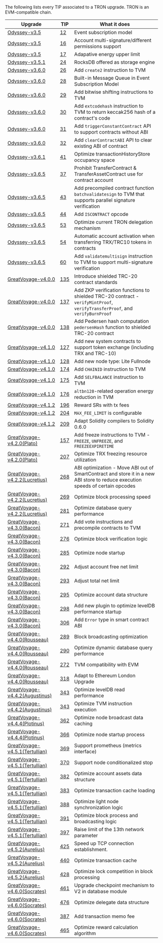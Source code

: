 The following lists every TIP associated to a TRON upgrade.
TRON is an EVM-compatible chain.

|Upgrade | TIP  | What it does 
|---|---|---|
 [Odyssey-v3.5](https://github.com/tronprotocol/java-tron/releases/tag/Odyssey-v3.5)| [12](https://github.com/tronprotocol/TIPs/blob/master/tip-12.md)| Event subscription model
 [Odyssey-v3.5](https://github.com/tronprotocol/java-tron/releases/tag/Odyssey-v3.5) | [16](https://github.com/tronprotocol/TIPs/blob/master/tip-16.md) | Account multi-signature/different permissions support
 [Odyssey-v3.5](https://github.com/tronprotocol/java-tron/releases/tag/Odyssey-v3.5) | [17](https://github.com/tronprotocol/TIPs/blob/master/tip-17.md) | Adapative energy upper limit
 [Odyssey-v3.5.1](https://github.com/tronprotocol/java-tron/releases/tag/Odyssey-v3.5.1) | [24](https://github.com/tronprotocol/TIPs/blob/master/tip-24.md) | RocksDB offered as storage engine
 [Odyssey-v3.6.0](https://github.com/tronprotocol/java-tron/releases/tag/Odyssey-v3.6.0) | [26](https://github.com/tronprotocol/TIPs/blob/master/tip-26.md)  |Add `create2` instruction to TVM
 [Odyssey-v3.6.0](https://github.com/tronprotocol/java-tron/releases/tag/Odyssey-v3.6.0) | [28](https://github.com/tronprotocol/TIPs/blob/master/tip-28.md)  | Built-in Message Queue in Event Subscription Model
 [Odyssey-v3.6.0](https://github.com/tronprotocol/java-tron/releases/tag/Odyssey-v3.6.0) | [29](https://github.com/tronprotocol/TIPs/blob/master/tip-29.md)  | Add bitwise shifting instructions to TVM
 [Odyssey-v3.6.0](https://github.com/tronprotocol/java-tron/releases/tag/Odyssey-v3.6.0) | [30](https://github.com/tronprotocol/TIPs/blob/master/tip-30.md)  | Add `extcodehash` instruction to TVM to return keccak256 hash of a contract's code
 [Odyssey-v3.6.0](https://github.com/tronprotocol/java-tron/releases/tag/Odyssey-v3.6.0) | [31](https://github.com/tronprotocol/TIPs/blob/master/tip-31.md)  | Add `triggerConstantContract` API to support contracts without ABI
 [Odyssey-v3.6.0](https://github.com/tronprotocol/java-tron/releases/tag/Odyssey-v3.6.0) | [32](https://github.com/tronprotocol/TIPs/blob/master/tip-32.md)  |  Add `clearContractABI` API to clear existing ABI of contract 
 [Odyssey-v3.6.1](https://github.com/tronprotocol/java-tron/releases/tag/Odyssey-v3.6.1) | [41](https://github.com/tronprotocol/TIPs/blob/master/tip-41.md)  |  Optimize transactionHistoryStore occupancy space
 [Odyssey-v3.6.5](https://github.com/tronprotocol/java-tron/releases/tag/Odyssey-v3.6.5) | [37](https://github.com/tronprotocol/TIPs/blob/master/tip-37.md)  |  Prohibit TransferContract & TransferAssetContract use for contract account
 [Odyssey-v3.6.5](https://github.com/tronprotocol/java-tron/releases/tag/Odyssey-v3.6.5) | [43](https://github.com/tronprotocol/TIPs/blob/master/tip-43.md)  |  Add precompiled contract function `batchvalidatesign` to TVM that supports parallel signature verification
 [Odyssey-v3.6.5](https://github.com/tronprotocol/java-tron/releases/tag/Odyssey-v3.6.5) | [44](https://github.com/tronprotocol/TIPs/blob/master/tip-44.md)  |  Add `ISCONTRACT` opcode
 [Odyssey-v3.6.5](https://github.com/tronprotocol/java-tron/releases/tag/Odyssey-v3.6.5) | [53](https://github.com/tronprotocol/TIPs/blob/master/tip-53.md)  |  Optimize current TRON delegation mechanism
 [Odyssey-v3.6.5](https://github.com/tronprotocol/java-tron/releases/tag/Odyssey-v3.6.5) | [54](https://github.com/tronprotocol/TIPs/blob/master/tip-54.md)  |  Automatic account activation when transferring TRX/TRC10 tokens in contracts
 [Odyssey-v3.6.5](https://github.com/tronprotocol/java-tron/releases/tag/Odyssey-v3.6.5) | [60](https://github.com/tronprotocol/TIPs/blob/master/tip-60.md)  |  Add `validatemultisign` instruction to TVM to support multi-signature verification 
 [GreatVoyage-v4.0.0](https://github.com/tronprotocol/java-tron/releases/tag/GreatVoyage-v4.0.0) | [135](https://github.com/tronprotocol/TIPs/blob/master/tip-135.md)  | Introduce shielded TRC-20 contract standards
 [GreatVoyage-v4.0.0](https://github.com/tronprotocol/java-tron/releases/tag/GreatVoyage-v4.0.0) | [137](https://github.com/tronprotocol/TIPs/blob/master/tip-137.md)  | Add ZKP verification functions to shielded TRC-20 contract -  `verifyMintProof`, `verifyTransferProof`, and `verifyBurnProof` 
 [GreatVoyage-v4.0.0](https://github.com/tronprotocol/java-tron/releases/tag/GreatVoyage-v4.0.0) | [138](https://github.com/tronprotocol/TIPs/blob/master/tip-138.md)  | Add Pedersen hash computation `pedersenHash` function to shielded TRC-20 contract 
 [GreatVoyage-v4.1.0](https://github.com/tronprotocol/java-tron/releases/tag/GreatVoyage-v4.1.0) | [127](https://github.com/tronprotocol/TIPs/blob/master/tip-127.md)  | Add new system contracts to support token exchange (including TRX and TRC-10)
 [GreatVoyage-v4.1.0](https://github.com/tronprotocol/java-tron/releases/tag/GreatVoyage-v4.1.0) | [128](https://github.com/tronprotocol/TIPs/blob/master/tip-128.md)  | Add new node type: Lite Fullnode 
 [GreatVoyage-v4.1.0](https://github.com/tronprotocol/java-tron/releases/tag/GreatVoyage-v4.1.0) | [174](https://github.com/tronprotocol/TIPs/blob/master/tip-174.md)  | Add `CHAINID` instruction to TVM 
 [GreatVoyage-v4.1.0](https://github.com/tronprotocol/java-tron/releases/tag/GreatVoyage-v4.1.0) | [175](https://github.com/tronprotocol/TIPs/blob/master/tip-175.md)  | Add `SELFBALANCE` instruction to TVM
 [GreatVoyage-v4.1.0](https://github.com/tronprotocol/java-tron/releases/tag/GreatVoyage-v4.1.0) | [176](https://github.com/tronprotocol/TIPs/blob/master/tip-176.md)  | `altbn128`-related operation energy reduction in TVM
 [GreatVoyage-v4.1.2](https://github.com/tronprotocol/java-tron/releases/tag/GreatVoyage-v4.1.2) | [196](https://github.com/tronprotocol/TIPs/blob/master/tip-196.md)  | Reward SRs with tx fees
 [GreatVoyage-v4.1.2](https://github.com/tronprotocol/java-tron/releases/tag/GreatVoyage-v4.1.2) | [204](https://github.com/tronprotocol/TIPs/blob/master/tip-204.md)  | `MAX_FEE_LIMIT` is configurable
 [GreatVoyage-v4.1.2](https://github.com/tronprotocol/java-tron/releases/tag/GreatVoyage-v4.1.2) | [209](https://github.com/tronprotocol/TIPs/blob/master/tip-209.md)  | Adapt Solidity compilers to Solidity 0.6.0
 [GreatVoyage-v4.2.0(Plato)](https://github.com/tronprotocol/java-tron/releases/tag/GreatVoyage-v4.2.0) | [157](https://github.com/tronprotocol/TIPs/blob/master/tip-157.md)  | Add freeze instructions to TVM - `FREEZE`, `UNFREEZE`, and `FREEZEEXPIRETIME`
 [GreatVoyage-v4.2.0(Plato)](https://github.com/tronprotocol/java-tron/releases/tag/GreatVoyage-v4.2.0) | [207](https://github.com/tronprotocol/TIPs/blob/master/tip-207.md)  | Optimize TRX freezing resource utilization 
 [GreatVoyage-v4.2.2(Lucretius)](https://github.com/tronprotocol/java-tron/releases/tag/GreatVoyage-v4.2.2) | [268](https://github.com/tronprotocol/TIPs/blob/master/tip-268.md)  | ABI optimization - Move ABI out of SmartContract and store it in a new ABI store to reduce execution speeds of certain opcodes
 [GreatVoyage-v4.2.2(Lucretius)](https://github.com/tronprotocol/java-tron/releases/tag/GreatVoyage-v4.2.2) | [269](https://github.com/tronprotocol/TIPs/blob/master/tip-269.md)  | Optimize block processing speed 
 [GreatVoyage-v4.2.2(Lucretius)](https://github.com/tronprotocol/java-tron/releases/tag/GreatVoyage-v4.2.2) | [281](https://github.com/tronprotocol/TIPs/blob/master/tip-281.md)  | Optimize database query performance
 [GreatVoyage-v4.3.0(Bacon)](https://github.com/tronprotocol/java-tron/releases/tag/GreatVoyage-v4.3.0) | [271](https://github.com/tronprotocol/TIPs/blob/master/tip-271.md)  |  Add vote instructions and precompile contracts to TVM
 [GreatVoyage-v4.3.0(Bacon)](https://github.com/tronprotocol/java-tron/releases/tag/GreatVoyage-v4.3.0) | [276](https://github.com/tronprotocol/TIPs/blob/master/tip-276.md)  |  Optimize block verification logic
 [GreatVoyage-v4.3.0(Bacon)](https://github.com/tronprotocol/java-tron/releases/tag/GreatVoyage-v4.3.0) | [285](https://github.com/tronprotocol/TIPs/blob/master/tip-285.md)  |  Optimize node startup
 [GreatVoyage-v4.3.0(Bacon)](https://github.com/tronprotocol/java-tron/releases/tag/GreatVoyage-v4.3.0) | [292](https://github.com/tronprotocol/TIPs/blob/master/tip-292.md)  |  Adjust account free net limit
 [GreatVoyage-v4.3.0(Bacon)](https://github.com/tronprotocol/java-tron/releases/tag/GreatVoyage-v4.3.0) | [293](https://github.com/tronprotocol/TIPs/blob/master/tip-293.md)  |  Adjust total net limit
 [GreatVoyage-v4.3.0(Bacon)](https://github.com/tronprotocol/java-tron/releases/tag/GreatVoyage-v4.3.0) | [295](https://github.com/tronprotocol/TIPs/blob/master/tip-295.md)  |  Optimize account data structure
 [GreatVoyage-v4.3.0(Bacon)](https://github.com/tronprotocol/java-tron/releases/tag/GreatVoyage-v4.3.0) | [298](https://github.com/tronprotocol/TIPs/blob/master/tip-298.md)  |  Add new plugin to optimize levelDB performance startup
 [GreatVoyage-v4.3.0(Bacon)](https://github.com/tronprotocol/java-tron/releases/tag/GreatVoyage-v4.3.0) | [306](https://github.com/tronprotocol/TIPs/blob/master/tip-306.md)  |  Add `Error` type in smart contract ABI
 [GreatVoyage-v4.4.0(Rousseau)](https://github.com/tronprotocol/java-tron/releases/tag/GreatVoyage-v4.4.0) | [289](https://github.com/tronprotocol/TIPs/blob/master/tip-289.md)  | Block broadcasting optimization
 [GreatVoyage-v4.4.0(Rousseau)](https://github.com/tronprotocol/java-tron/releases/tag/GreatVoyage-v4.4.0) | [290](https://github.com/tronprotocol/TIPs/blob/master/tip-290.md)  | Optimize dynamic database query performance
 [GreatVoyage-v4.4.0(Rousseau)](https://github.com/tronprotocol/java-tron/releases/tag/GreatVoyage-v4.4.0) | [272](https://github.com/tronprotocol/TIPs/blob/master/tip-272.md)  | TVM compatibility with EVM
 [GreatVoyage-v4.4.0(Rousseau)](https://github.com/tronprotocol/java-tron/releases/tag/GreatVoyage-v4.4.0) | [318](https://github.com/tronprotocol/TIPs/blob/master/tip-318.md)  | Adapt to Ethereum London Upgrade
 [GreatVoyage-v4.4.2(Augustinus)](https://github.com/tronprotocol/java-tron/releases/tag/GreatVoyage-v4.4.2) | [343](https://github.com/tronprotocol/TIPs/blob/master/tip-343.md)  | Optimize levelDB read performance
 [GreatVoyage-v4.4.2(Augustinus)](https://github.com/tronprotocol/java-tron/releases/tag/GreatVoyage-v4.4.2) | [343](https://github.com/tronprotocol/TIPs/blob/master/tip-344.md)  | Optimize TVM instruction execution
 [GreatVoyage-v4.4.4(Plotinus)](https://github.com/tronprotocol/java-tron/releases/tag/GreatVoyage-v4.4.4) | [362](https://github.com/tronprotocol/TIPs/blob/master/tip-362.md)  | Optimize node broadcast data caching
 [GreatVoyage-v4.4.4(Plotinus)](https://github.com/tronprotocol/java-tron/releases/tag/GreatVoyage-v4.4.4) | [366](https://github.com/tronprotocol/TIPs/blob/master/tip-366.md)  | Optimize node startup process
 [GreatVoyage-v4.5.1(Tertullian)](https://github.com/tronprotocol/java-tron/releases/tag/GreatVoyage-v4.5.1) | [369](https://github.com/tronprotocol/TIPs/blob/master/tip-369.md)  | Support prometheus (metrics interface)
 [GreatVoyage-v4.5.1(Tertullian)](https://github.com/tronprotocol/java-tron/releases/tag/GreatVoyage-v4.5.1) | [370](https://github.com/tronprotocol/TIPs/blob/master/tip-370.md)  | Support node conditionalized stop
 [GreatVoyage-v4.5.1(Tertullian)](https://github.com/tronprotocol/java-tron/releases/tag/GreatVoyage-v4.5.1) | [382](https://github.com/tronprotocol/TIPs/blob/master/tip-382.md)  | Optimize account assets data structure
 [GreatVoyage-v4.5.1(Tertullian)](https://github.com/tronprotocol/java-tron/releases/tag/GreatVoyage-v4.5.1) | [383](https://github.com/tronprotocol/TIPs/blob/master/tip-383.md)  | Optimize transaction cache loading
 [GreatVoyage-v4.5.1(Tertullian)](https://github.com/tronprotocol/java-tron/releases/tag/GreatVoyage-v4.5.1) | [388](https://github.com/tronprotocol/TIPs/blob/master/tip-388.md)  | Optimize light node synchronization logic
 [GreatVoyage-v4.5.1(Tertullian)](https://github.com/tronprotocol/java-tron/releases/tag/GreatVoyage-v4.5.1) | [391](https://github.com/tronprotocol/TIPs/blob/master/tip-391.md)  | Optimize block process and broadcasting logic
 [GreatVoyage-v4.5.1(Tertullian)](https://github.com/tronprotocol/java-tron/releases/tag/GreatVoyage-v4.5.1) | [397](https://github.com/tronprotocol/TIPs/blob/master/tip-397.md)  | Raise limit of the 13th network parameter
 [GreatVoyage-v4.5.2(Aurelius)](https://github.com/tronprotocol/java-tron/releases/tag/GreatVoyage-v4.5.2) | [425](https://github.com/tronprotocol/TIPs/blob/master/tip-425.md)  | Speed up TCP connection establishment.
 [GreatVoyage-v4.5.2(Aurelius)](https://github.com/tronprotocol/java-tron/releases/tag/GreatVoyage-v4.5.2) | [440](https://github.com/tronprotocol/TIPs/blob/master/tip-440.md)  | Optimize transaction cache
 [GreatVoyage-v4.5.2(Aurelius)](https://github.com/tronprotocol/java-tron/releases/tag/GreatVoyage-v4.5.2) | [428](https://github.com/tronprotocol/TIPs/blob/master/tip-428.md)  | Optimize lock competition in block processing
 [GreatVoyage-v4.6.0(Socrates)](https://github.com/tronprotocol/java-tron/releases/tag/GreatVoyage-v4.6.0) | [461](https://github.com/tronprotocol/TIPs/blob/master/tip-461.md)  | Upgrade checkpoint mechanism to V2 in database module
 [GreatVoyage-v4.6.0(Socrates)](https://github.com/tronprotocol/java-tron/releases/tag/GreatVoyage-v4.6.0) | [476](https://github.com/tronprotocol/TIPs/blob/master/tip-476.md)  | Optimize delegate data structure
 [GreatVoyage-v4.6.0(Socrates)](https://github.com/tronprotocol/java-tron/releases/tag/GreatVoyage-v4.6.0) | [387](https://github.com/tronprotocol/TIPs/blob/master/tip-387.md)  | Add transaction memo fee
 [GreatVoyage-v4.6.0(Socrates)](https://github.com/tronprotocol/java-tron/releases/tag/GreatVoyage-v4.6.0) | [465](https://github.com/tronprotocol/TIPs/blob/master/tip-465.md)  | Optimize reward calculation algorithm


